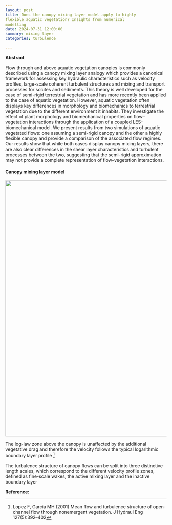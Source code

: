 ```yaml
---
layout: post
title: Does the canopy mixing layer model apply to highly
flexible aquatic vegetation? Insights from numerical
modelling
date: 2024-07-31 12:00:00
summary: mixing layer
categories: turbulence

---
```


**Abstract**

Flow through and above aquatic vegetation canopies is commonly described using a canopy mixing layer analogy which provides a canonical framework for assessing key hydraulic characteristics such as velocity profiles, large-scale coherent turbulent structures and mixing and transport processes for solutes and sediments. This theory is well developed for the case of semi-rigid terrestrial vegetation and has more recently been applied to the case of aquatic vegetation. However, aquatic vegetation often displays key differences in morphology and biomechanics to terrestrial vegetation due to the different environment it inhabits.  They investigate the effect of plant morphology and biomechanical properties on flow–vegetation interactions through the application of a coupled LES-biomechanical model.  We present results from two simulations of aquatic vegetated flows: one assuming a semi-rigid canopy and the other a highly flexible canopy and provide a comparison of the associated flow regimes. Our results show that while both cases display canopy mixing layers, there are also clear differences in the shear layer characteristics and turbulent processes between the two, suggesting that the semi-rigid approximation may not provide a complete representation of flow–vegetation interactions.  

#### Canopy mixing layer model

<img src="https://cdn.jsdelivr.net/gh/lifeiny/imageField/blog/20240731/F1_canopy_flow.png" width="800" />

The log-law zone above the canopy is unaffected by the additional vegetative drag and therefore the velocity follows the typical logarithmic boundary layer profile [^1]

The turbulence structure of canopy flows can be split into three distinctive length scales, which correspond to the different velocity profile zones, defined as fine-scale wakes, the active mixing layer and the inactive boundary layer  



**Reference:**

[^1]: Lopez F, Garcia MH (2001) Mean flow and turbulence structure of open-channel flow through nonemergent vegetation. J Hydraul Eng 127(5):392–402

